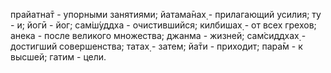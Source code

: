 прайатна̄т - упорными занятиями; йатама̄нах̣ - прилагающий усилия; ту - и; йогӣ - йог; сам̇ш́уддха - очистившийся; килбишах̣ - от всех грехов; анека - после великого множества; джанма - жизней; сам̇сиддхах̣ - достигший совершенства; татах̣ - затем; йа̄ти - приходит; пара̄м - к высшей; гатим - цели.